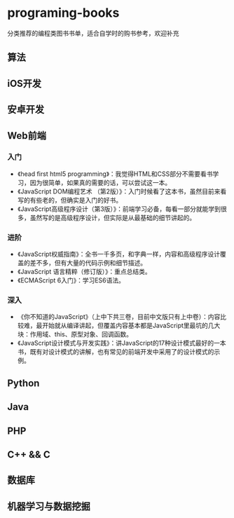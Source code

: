 # programing-books
分类推荐的编程类图书书单，适合自学时的购书参考，欢迎补充

## 算法


## iOS开发


## 安卓开发


## Web前端
### 入门
- 《head first html5 programming》：我觉得HTML和CSS部分不需要看书学习，因为很简单，如果真的需要的话，可以尝试这一本。
- 《JavaScript DOM编程艺术 （第2版）》：入门时候看了这本书，虽然目前来看写的有些老的，但确实是入门的好书。
- 《JavaScript高级程序设计（第3版）》：前端学习必备，每看一部分就能学到很多，虽然写的是高级程序设计，但实际是从最基础的细节讲起的。
### 进阶
- 《JavaScript权威指南》：全书一千多页，和字典一样，内容和高级程序设计覆盖的差不多，但有大量的代码示例和细节描述。
- 《JavaScript 语言精粹（修订版）》：重点总结类。
- 《ECMAScript 6入门》：学习ES6语法。
### 深入
- 《你不知道的JavaScript》（上中下共三卷，目前中文版只有上中卷）：内容比较难，最开始就从编译讲起，但覆盖内容基本都是JavaScript里最坑的几大块：作用域、this、原型对象、回调函数。
- 《JavaScript设计模式与开发实践》：讲JavaScript的17种设计模式最好的一本书，既有对设计模式的讲解，也有常见的前端开发中采用了的设计模式的示例。
## Python


## Java


## PHP


## C++ && C


## 数据库


## 机器学习与数据挖掘

